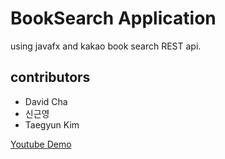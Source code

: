 # BookSearch Application
using javafx and kakao book search REST api.

## contributors
- David Cha
- 신근영
- Taegyun Kim

[Youtube Demo](https://www.youtube.com/watch?v=5g0HrpW8Gbg)
